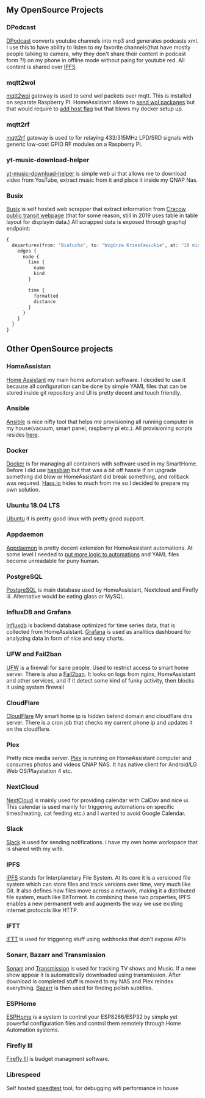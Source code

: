 ## My OpenSource Projects

### DPodcast
[DPodcast](https://github.com/macbury/DPodcast) converts youtube channels into mp3 and generates podcasts xml. I use this to have ability to listen to my favorite channels(that have mostly people talking to camera, why they don't share their content in podcast form ?!) on my phone in offline mode without paing for youtube red. All content is shared over [IPFS](https://ipfs.io)

### mqtt2wol
[mqtt2wol](https://github.com/macbury/mqtt2wol) gateway is used to send wol packets over mqtt. This is installed on separate Raspberry PI. HomeAssistant allows to [send wol packages](https://www.home-assistant.io/components/wake_on_lan/) but that would require to [add host flag](https://docs.docker.com/compose/compose-file/#network_mode) but that blows my docker setup up.

### mqtt2rf
[mqtt2rf](https://github.com/macbury/mqtt2rf) gateway is used to for relaying 433/315MHz LPD/SRD signals with generic low-cost GPIO RF modules on a Raspberry Pi.

### yt-music-download-helper
[yt-music-download-helper](https://github.com/macbury/yt-music-download-helper) is simple web ui that allows me to download video from YouTube, extract music from it and place it inside my QNAP Nas.

### Busix
[Busix](https://github.com/macbury/busix) is self hosted web scrapper that extract information from [Cracow public transit webpage](http://www.mpk.krakow.pl/pl/page-f3044045/) (that for some reason, still in 2019 uses table in table layout for displayin data.) All scrapped data is exposed through graphql endpoint:

```graphql
{
  departures(from: "Białucha", to: "Wzgórza Krzesławickie", at: "10 minutes from now"){
    edges {
      node {
        line {
          name
          kind
        }

        time {
          formatted
          distance
        }
      }
    }
  }
}
```

## Other OpenSource projects

### HomeAssistan
[Home Assistant](https://www.home-assistant.io/) my main home automation software. I decided to use it because all configuration can be done by simple YAML files that can be stored inside git repository and UI is pretty decent and touch friendly.

### Ansible
[Ansible](https://www.ansible.com/) is nice nifty tool that helps me provisioning all running computer in my house(vacuum, smart panel, raspberry pi etc.). All provisioning scripts resides [here](https://github.com/macbury/SmartHouse/tree/master/provision).

### Docker
[Docker](https://www.docker.com/) is for managing all containers with software used in my SmartHome. Before I did use [hassbian](https://www.home-assistant.io/docs/installation/hassbian/installation/) but that was a bit off hassle if on upgrade something did blow or HomeAssistant did break something, and rollback was required. [Hass.io](https://www.home-assistant.io/hassio/) hides to much from me so I decided to prepare my own solution.

### Ubuntu 18.04 LTS
[Ubuntu](https://www.ubuntu.com/) it is pretty good linux with pretty good support.

### Appdaemon
[Appdaemon](https://appdaemon.readthedocs.io/en/stable/) is pretty decent extension for HomeAssistant automations. At some level I needed to [put more logic to automations](/Software/AppDaemon) and YAML files become unreadable for puny human.

### PostgreSQL
[PostgreSQL](https://www.postgresql.org/) is main database used by HomeAssistant, Nextcloud and Firefly iii. Alternative would be eating glass or MySQL.

### InfluxDB and Grafana
[Influxdb](https://www.influxdata.com/) is backend database optimized for time series data, that is collected from HomeAssistant. [Grafana](https://grafana.com/) is used as analitics dashboard for analyzing data in form of nice and sexy charts.

### UFW and Fail2ban
[UFW](https://help.ubuntu.com/community/UFW) is a firewall for sane people. Used to restrict access to smart home server. There is also a [Fail2ban](https://www.fail2ban.org/wiki/index.php/Main_Page). It looks on logs from nginx, HomeAssistant and other services, and if it detect some kind of funky activity, then blocks it using system firewall

### CloudFlare
[CloudFlare](https://www.cloudflare.com/) My smart home ip is hidden behind domain and cloudflare dns server. There is a cron job that checks my current phone ip and updates it on the cloudflare.

### Plex
Pretty nice media server. [Plex](https://www.plex.tv/) is running on HomeAssistant computer and consumes photos and videos QNAP NAS. It has native client for Android/LG Web OS/Playstation 4 etc.

### NextCloud
[NextCloud](https://nextcloud.com/) is mainly used for providing calendar with CalDav and nice ui. This calendar is used mainly for triggering automations on specific times(heating, cat feeding etc.) and I wanted to avoid Google Calendar.

### Slack
[Slack](https://slack.com/) is used for sending notifications. I have my own home workspace that is shared with my wife.

### IPFS
[IPFS](https://ipfs.io) stands for Interplanetary File System. At its core it is a versioned file system which can store files and track versions over time, very much like Git. It also defines how files move across a network, making it a distributed file system, much like BitTorrent. In combining these two properties, IPFS enables a new permanent web and augments the way we use existing internet protocols like HTTP.

### IFTT
[IFTT](https://ifttt.com/discover) is used for triggering stuff using webhooks that don't expose APIs

### Sonarr, Bazarr and Transmission
[Sonarr](https://sonarr.tv/) and [Transmission](https://transmissionbt.com/) is used for tracking TV shows and Music. If a new show appear it is automatically downloaded using transmission. After download is completed stuff is moved to my NAS and Plex reindex everything. [Bazarr](https://www.bazarr.media/) is then used for finding polish subtitles.

### ESPHome
[ESPHome](https://esphome.io/) is a system to control your ESP8266/ESP32 by simple yet powerful configuration files and control them remotely through Home Automation systems.

### Firefly III
[Firefly III](https://firefly-iii.org/) is budget managment software.

### Librespeed
Self hosted [speedtest](https://github.com/librespeed/speedtest) tool, for debugging wifi performance in house